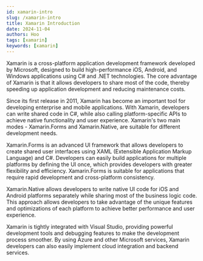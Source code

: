 ```yaml
---
id: xamarin-intro
slug: /xamarin-intro
title: Xamarin Introduction
date: 2024-11-04
authors: Hoo
tags: [xamarin]
keywords: [xamarin]
---
```


Xamarin is a cross-platform application development framework developed by Microsoft, designed to build high-performance iOS, Android, and Windows applications using C# and .NET technologies. The core advantage of Xamarin is that it allows developers to share most of the code, thereby speeding up application development and reducing maintenance costs.

Since its first release in 2011, Xamarin has become an important tool for developing enterprise and mobile applications. With Xamarin, developers can write shared code in C#, while also calling platform-specific APIs to achieve native functionality and user experience. Xamarin's two main modes - Xamarin.Forms and Xamarin.Native, are suitable for different development needs.

Xamarin.Forms is an advanced UI framework that allows developers to create shared user interfaces using XAML (Extensible Application Markup Language) and C#. Developers can easily build applications for multiple platforms by defining the UI once, which provides developers with greater flexibility and efficiency. Xamarin.Forms is suitable for applications that require rapid development and cross-platform consistency.

Xamarin.Native allows developers to write native UI code for iOS and Android platforms separately while sharing most of the business logic code. This approach allows developers to take advantage of the unique features and optimizations of each platform to achieve better performance and user experience.

Xamarin is tightly integrated with Visual Studio, providing powerful development tools and debugging features to make the development process smoother. By using Azure and other Microsoft services, Xamarin developers can also easily implement cloud integration and backend services.